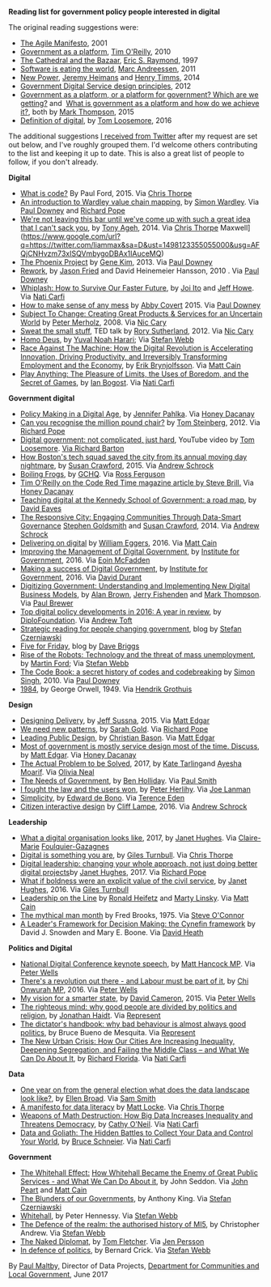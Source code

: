 **Reading list for government policy people interested in digital**

The original reading suggestions were:
* [The Agile Manifesto](https://www.google.com/url?q=https://www.agilealliance.org/agile101/the-agile-manifesto/&sa=D&ust=1498123354921000&usg=AFQjCNHjWEJoIjTYQmAaiZQoCQ1k7lfj6A), 2001
* [Government as a platform](https://www.google.com/url?q=http://chimera.labs.oreilly.com/books/1234000000774/ch02.html&sa=D&ust=1498123354922000&usg=AFQjCNHREsGtiI6GYWS0rfKJ3x27bUEvRg), [Tim O'Reilly](https://www.google.com/url?q=https://twitter.com/timoreilly&sa=D&ust=1498123354923000&usg=AFQjCNF-3oKe7OoHR9Q-mIAVTDyAemZ67g), 2010
* [The Cathedral and the Bazaar](https://www.google.com/url?q=https://en.wikipedia.org/wiki/The_Cathedral_and_the_Bazaar&sa=D&ust=1498123354924000&usg=AFQjCNG19Vm4_1MMHYdsUX5sMA4dAGlsHg), [Eric S. Raymond](https://www.google.com/url?q=https://twitter.com/esrtweet&sa=D&ust=1498123354925000&usg=AFQjCNHTLKfDx5mGw81GN15FSeuo1j5Rkg), 1997
* [Software is eating the world](https://www.google.com/url?q=https://vincentkeunen.files.wordpress.com/2011/12/marc-andreessen-on-why-software-is-eating-the-world.pdf&sa=D&ust=1498123355026000&usg=AFQjCNF7BOi1LZ5i3ZjNbf2yU5waIewJgQ), [Marc Andreessen](https://www.google.com/url?q=https://twitter.com/pmarca&sa=D&ust=1498123355027000&usg=AFQjCNEY3aiXfuDOq-cD5zvfP-mJRwu_RQ), 2011
* [New Power](https://www.google.com/url?q=https://hbr.org/2014/12/understanding-new-power&sa=D&ust=1498123355030000&usg=AFQjCNGPAK58_mGqQbNIxSXpaka1SVNrWw), [Jeremy Heimans](https://www.google.com/url?q=https://twitter.com/jeremyheimans&sa=D&ust=1498123355034000&usg=AFQjCNGLXYwEb9jxo4WNG_moTpoqypnvTg) and [Henry Timms](https://www.google.com/url?q=https://twitter.com/henrytimms&sa=D&ust=1498123355034000&usg=AFQjCNGBLXzbREEDAV5dhiV3eL3nLjlOGw), 2014
* [Government Digital Service design principles](https://www.google.com/url?q=https://www.gov.uk/design-principles&sa=D&ust=1498123355035000&usg=AFQjCNHq6GHjfaYlxWI1Yp_RYpqUaeeAGw), 2012
* [Government as a platform, or a platform for government? Which are we getting?](https://www.google.com/url?q=http://www.computerweekly.com/opinion/Government-as-a-platform-or-a-platform-for-government-Which-are-we-getting&sa=D&ust=1498123355036000&usg=AFQjCNF47-gyE6nU0MOU_ivIPlT3_HmmSg) and  [What is government as a platform and how do we achieve it?](https://www.google.com/url?q=http://www.computerweekly.com/opinion/What-is-government-as-a-platform-and-how-do-we-achieve-it&sa=D&ust=1498123355037000&usg=AFQjCNGIe5Gn70yRFb7qz0lBQJxagwxKiw), both by [Mark Thompson](https://www.google.com/url?q=https://twitter.com/markthompson1&sa=D&ust=1498123355038000&usg=AFQjCNHlsL3DRERMyQGj7RJVSq5E_EOKzQ), 2015
* [Definition of digital](https://www.google.com/url?q=https://twitter.com/tomskitomski/status/729974444794494976&sa=D&ust=1498123355038000&usg=AFQjCNGd8dRtmYZJJudz6GLIbEON5UpSjQ), by [Tom Loosemore](https://www.google.com/url?q=https://twitter.com/tomskitomski&sa=D&ust=1498123355039000&usg=AFQjCNEI1h1OZ05yHCI7JRmslgbXDY-XGQ), 2016

The additional suggestions [I received from Twitter](https://twitter.com/maltbyps/status/877228688009551873) after my request are set out below, and I've roughly grouped them. I'd welcome others contributing to the list and keeping it up to date. This is also a great list of people to follow, if you don't already.

**Digital**

* [What is code?](https://www.google.com/url?q=https://www.bloomberg.com/graphics/2015-paul-ford-what-is-code/&sa=D&ust=1498123355044000&usg=AFQjCNGyi3cUK_O4eqsXqkw39LJyyZMS9g) By Paul Ford, 2015. Via [Chris Thorpe](https://www.google.com/url?q=https://twitter.com/jaggeree&sa=D&ust=1498123355044000&usg=AFQjCNGr56lqGKnsBpXzC4FXPhnLHi0ZWw)
* [An introduction to Wardley value chain mapping](https://www.google.com/url?q=http://blog.gardeviance.org/2015/02/an-introduction-to-wardley-value-chain.html?m%3D1&sa=D&ust=1498123355045000&usg=AFQjCNGoI0eSFyOX9zAOhTtcJogDKggK8Q), by [Simon Wardley](https://www.google.com/url?q=https://twitter.com/swardley&sa=D&ust=1498123355046000&usg=AFQjCNHyKZe_Oba7xj22hbOjpg76IMMyDA). Via [Paul Downey](https://www.google.com/url?q=https://twitter.com/psd&sa=D&ust=1498123355046000&usg=AFQjCNHuv2JtctnmScTXow3KXa-ayARhmg) and [Richard Pope](https://www.google.com/url?q=https://twitter.com/richardjpope&sa=D&ust=1498123355047000&usg=AFQjCNER47VKOhmpxjMcT9rvaNpGwmSfsA)
* [We're not leaving this bar until we've come up with such a great idea that I can't sack you](https://www.google.com/url?q=https://storythings.com/we-re-not-leaving-this-bar-until-we-ve-come-up-with-such-a-great-idea-that-i-can-t-sack-you-b12ddfd53fa8&sa=D&ust=1498123355048000&usg=AFQjCNExfJxOd_Ipg81nA8QXQkp6JQ3Seg), by [Tony Ageh](https://www.google.com/url?q=https://twitter.com/TonyAgeh&sa=D&ust=1498123355048000&usg=AFQjCNHknbOsz0uMhtJvfy4gULfNUY0ldQ), 2014. Via [Chris Thorpe](https://www.google.com/url?q=https://twitter.com/jaggeree&sa=D&ust=1498123355049000&usg=AFQjCNHnBNQo9K8t4Ba7uyUhI-L10V85AQ) Maxwell](https://www.google.com/url?q=https://twitter.com/liammax&sa=D&ust=1498123355055000&usg=AFQjCNHvzm73xISQVmbygoDBAx1IAuceMQ)
* [The Phoenix Project](https://www.google.com/url?q=https://www.amazon.co.uk/Phoenix-Project-DevOps-Helping-Business-ebook/dp/B00AZRBLHO&sa=D&ust=1498123355056000&usg=AFQjCNFKlnpvOzwgmGvSOImcjAdO8HuV7Q) by [Gene Kim](https://www.google.com/url?q=https://twitter.com/RealGeneKim&sa=D&ust=1498123355056000&usg=AFQjCNEeS-iv_B6iwiBIOGQCthUARWaG1Q), 2013. Via [Paul Downey](https://www.google.com/url?q=https://twitter.com/psd&sa=D&ust=1498123355057000&usg=AFQjCNEc0J0L9QqKe9SvdfNGcu2RX9LwTg)
* [Rework](https://www.google.com/url?q=https://37signals.com/rework&sa=D&ust=1498123355057000&usg=AFQjCNEVnaZ0t93NFclpn5jDgjwFn8ki_A), by [Jason Fried](https://www.google.com/url?q=https://twitter.com/jasonfried&sa=D&ust=1498123355058000&usg=AFQjCNES3EDidvlcsM3iFMv9FQZT5Zf8DA) and David Heinemeier Hansson, 2010 . Via [Paul Downey](https://www.google.com/url?q=https://twitter.com/psd&sa=D&ust=1498123355059000&usg=AFQjCNGixutogqrA9e6b9SPYiWttNsiyJA)
* [Whiplash: How to Survive Our Faster Future](https://www.google.com/url?q=https://www.amazon.com/Whiplash-How-Survive-Faster-Future/dp/1455544590&sa=D&ust=1498123355060000&usg=AFQjCNHO263tn4zHL8xxMVMJ2X7sW0MzrQ), by [Joi Ito](https://www.google.com/url?q=https://twitter.com/joi&sa=D&ust=1498123355060000&usg=AFQjCNFl9bdxa-2zY5LDpmjNOl9kktBVJA) and [Jeff Howe](https://www.google.com/url?q=https://twitter.com/crowdsourcing&sa=D&ust=1498123355061000&usg=AFQjCNEK6Eonu5uk5oF9Y4-_z2CoV9ZSGw). Via [Nati Carfi](https://www.google.com/url?q=https://twitter.com/naticarfi&sa=D&ust=1498123355061000&usg=AFQjCNGFcKM7wuGyJ5JdnunPel9BSZXhcA)
* [How to make sense of any mess](https://www.google.com/url?q=http://www.howtomakesenseofanymess.com/&sa=D&ust=1498123355062000&usg=AFQjCNFIq5UGexLYAb7OLGgmtKLhH6pUNQ) by [Abby Covert](https://www.google.com/url?q=https://twitter.com/Abby_the_IA&sa=D&ust=1498123355063000&usg=AFQjCNHs27__KvuPOLbz7vfip5JJUnnovQ) 2015. Via [Paul Downey](https://www.google.com/url?q=https://twitter.com/psd&sa=D&ust=1498123355063000&usg=AFQjCNE1WICnt44zCK38klXkbMraVie8Qw)
* [Subject To Change: Creating Great Products & Services for an Uncertain World](https://www.google.com/url?q=https://www.amazon.co.uk/dp/B0026OR3MQ/ref%3Ddp-kindle-redirect?_encoding%3DUTF8%26btkr%3D1&sa=D&ust=1498123355064000&usg=AFQjCNGRSUtJzG98coX3HdFzZw_NfMvb7g) by [Peter Merholz](https://www.google.com/url?q=https://twitter.com/peterme&sa=D&ust=1498123355065000&usg=AFQjCNEUns_wi_CVJiOusXyCkAVe9Il_Iw), 2008. Via [Nic Cary](https://www.google.com/url?q=https://twitter.com/geektwogeek&sa=D&ust=1498123355065000&usg=AFQjCNFUUR71QYvM0VG2RDSSZ1foKQot7Q)
* [Sweat the small stuff,](https://www.google.com/url?q=https://www.ted.com/talks/rory_sutherland_sweat_the_small_stuff&sa=D&ust=1498123355066000&usg=AFQjCNETYqq3K6qjnNYK8-rFWXRsGlP0Aw) TED talk by [Rory Sutherland](https://www.google.com/url?q=https://twitter.com/rorysutherland&sa=D&ust=1498123355066000&usg=AFQjCNHKzy98WEBLPQow26aJcL7HI8se3w), 2012. Via [Nic Cary](https://www.google.com/url?q=https://twitter.com/geektwogeek&sa=D&ust=1498123355067000&usg=AFQjCNFWYMQUVVMgLXjJj9jexpqELKLyjg)
* [Homo Deus](https://www.google.com/url?q=https://www.amazon.co.uk/dp/B019CGXTP0/ref%3Ddp-kindle-redirect?_encoding%3DUTF8%26btkr%3D1&sa=D&ust=1498123355068000&usg=AFQjCNHIH_NKJVCwQC2EwE80xZCOjgeWpg), by [Yuval Noah Harari](https://www.google.com/url?q=https://twitter.com/harari_yuval&sa=D&ust=1498123355068000&usg=AFQjCNFsnxFVH8mUFWcPCBCtTY6dUbzNhQ); Via [Stefan Webb](https://www.google.com/url?q=https://twitter.com/Stef_W&sa=D&ust=1498123355069000&usg=AFQjCNHe9cgEICV3gqma7tez7YagWcZZJg)
* [Race Against The Machine: How the Digital Revolution is Accelerating Innovation, Driving Productivity, and Irreversibly Transforming Employment and the Economy](https://www.google.com/url?q=https://www.amazon.co.uk/Race-Against-Machine-Accelerating-Productivity-ebook/dp/B005WTR4ZI&sa=D&ust=1498123355070000&usg=AFQjCNF3VMriM48kQILhZqfVG0x9YUmXmw), by [Erik Brynjolfsson](https://www.google.com/url?q=https://twitter.com/erikbryn&sa=D&ust=1498123355070000&usg=AFQjCNF2EXPWXeiEUuI2SqlZNPqrRAJUrQ). Via [Matt Cain](https://www.google.com/url?q=https://twitter.com/mcaino&sa=D&ust=1498123355071000&usg=AFQjCNFJNYSUQfkKf6BavcJb920jKW7nkQ)
* [Play Anything: The Pleasure of Limits, the Uses of Boredom, and the Secret of Games](https://www.google.com/url?q=https://www.amazon.com/Play-Anything-Pleasure-Limits-Boredom/dp/0465051723&sa=D&ust=1498123355072000&usg=AFQjCNE2L6SetJrV3CZHULLt3SblsOB-vg), by [Ian Bogost](https://www.google.com/url?q=https://twitter.com/ibogost&sa=D&ust=1498123355072000&usg=AFQjCNFeLnx_-jF7VhpQyaP8yGlylQxWlw). Via [Nati Carfi](https://www.google.com/url?q=https://twitter.com/naticarfi&sa=D&ust=1498123355073000&usg=AFQjCNF734s8iFnBNG2xT7JpsP7cTyOvUw)

**Government digital**
* [Policy Making in a Digital Age](https://www.google.com/url?q=https://t.co/CjDowtifBU&sa=D&ust=1498123355074000&usg=AFQjCNHZJWWQxw5PEHCK_-WLU_jgrU35-Q), by [Jennifer Pahlka](https://www.google.com/url?q=https://twitter.com/pahlkadot&sa=D&ust=1498123355075000&usg=AFQjCNExLb65tM_3HyNJ_rV7fWo9PlWd0Q). Via [Honey Dacanay](https://www.google.com/url?q=https://twitter.com/honeygolightly&sa=D&ust=1498123355076000&usg=AFQjCNEIKb5aP6KxTtyilGMkWI-fisRHdg)
* [Can you recognise the million pound chair?](https://www.google.com/url?q=https://www.mysociety.org/2012/06/19/can-you-recognize-the-million-pound-chair/&sa=D&ust=1498123355077000&usg=AFQjCNH-UWQD7QOX9PdtK5QkfqW_xgWvlg) by [Tom Steinberg](https://www.google.com/url?q=https://twitter.com/steiny&sa=D&ust=1498123355078000&usg=AFQjCNH9Dwm9lly-V7IY-31JWaUIJPv2EQ), 2012. Via [Richard Pope](https://www.google.com/url?q=https://twitter.com/richardjpope&sa=D&ust=1498123355079000&usg=AFQjCNGauB5TGfBPf3ua0XWnhqnPsnd6oQ)
* [Digital government: not complicated, just hard](https://www.google.com/url?q=https://t.co/yPmHzO4hCX&sa=D&ust=1498123355080000&usg=AFQjCNFZau4P4eXJSvy6Ykbe_oJt6QMIEg), YouTube video by [Tom Loosemore](https://twitter.com/tomskitomski). [Via Richard Barton](https://www.google.com/url?q=https://twitter.com/CIOPortfolio&sa=D&ust=1498123355082000&usg=AFQjCNGmgq3c7uc1Wga86CwbSaERDp3MWw)
* [How Boston's tech squad saved the city from its annual moving day nightmare](https://www.google.com/url?q=https://www.wired.com/2015/12/how-bostons-tech-squad-saved-the-city-from-its-annual-moving-day-nightmare/&sa=D&ust=1498123355083000&usg=AFQjCNHclyukTsG66eX7pVsd3uJUIu-YuQ), by [Susan Crawford](https://www.google.com/url?q=https://twitter.com/scrawford&sa=D&ust=1498123355083000&usg=AFQjCNEkOro_Cc25VuNpaCcTCkgu3GAh8g), 2015. Via [Andrew Schrock](https://www.google.com/url?q=https://twitter.com/aschrock&sa=D&ust=1498123355084000&usg=AFQjCNHK6vGWW9rTUXnrB9dU3YC4n9WlDQ)
* [Boiling Frogs](https://www.google.com/url?q=https://t.co/aT8vTTZDtK&sa=D&ust=1498123355085000&usg=AFQjCNGdqJv4Gk-6YMJ3O_c21NHm9sEO3g), by [GCHQ](https://www.google.com/url?q=https://twitter.com/GCHQ&sa=D&ust=1498123355085000&usg=AFQjCNG_RduIeX5gXX9S5f_lADrMoDmwoA). Via [Ross Ferguson](https://www.google.com/url?q=https://twitter.com/rossferg&sa=D&ust=1498123355086000&usg=AFQjCNEap-3sVX1p3JM72LuwYzRZi-X20g)
* [Tim O'Reilly on the Code Red Time magazine article by Steve Brill.](https://www.google.com/url?q=https://www.linkedin.com/pulse/20140325160616-16553--they-have-no-use-for-someone-who-looks-and-dresses-like-me&sa=D&ust=1498123355087000&usg=AFQjCNH3JnHK7Mfeq0QHJVmskg8KfK_4zQ) Via [Honey Dacanay](https://www.google.com/url?q=https://twitter.com/honeygolightly&sa=D&ust=1498123355088000&usg=AFQjCNGDh9QhhI7-knYz70OX5ELLr3lZYg)
* [Teaching digital at the Kennedy School of Government: a road map](https://www.google.com/url?q=https://medium.com/digitalhks/teaching-digital-at-the-kennedy-school-of-government-a-road-map-5ef3e847c8a8&sa=D&ust=1498123355089000&usg=AFQjCNElr-rMIwg_rTt-IsK9BHFb8U37fQ), by [David Eaves](https://www.google.com/url?q=https://twitter.com/daeaves&sa=D&ust=1498123355090000&usg=AFQjCNFsDZrCOlDIamo-C2soHHwcxBUgrQ)
* [The Responsive City: Engaging Communities Through Data-Smart Governance](https://www.google.com/url?q=http://eu.wiley.com/WileyCDA/WileyTitle/productCd-1118910907.html&sa=D&ust=1498123355091000&usg=AFQjCNFMWlSJYsP3utlHNHEpkkQLzbK6Pw) [Stephen Goldsmith](https://www.google.com/url?q=https://twitter.com/GoldsmithOnGov&sa=D&ust=1498123355091000&usg=AFQjCNG6BpotPIb-DSknOXjcrw7h-hE8ww) and [Susan Crawford](https://www.google.com/url?q=https://twitter.com/scrawford&sa=D&ust=1498123355092000&usg=AFQjCNFFv4H6-vnTDwGpguXgLOvyHaQldA), 2014. Via [Andrew Schrock](https://www.google.com/url?q=https://twitter.com/aschrock&sa=D&ust=1498123355093000&usg=AFQjCNEbSXe3WcOHqEx31dgeTH48eZ_J7Q)
* [Delivering on digital](https://www.google.com/url?q=http://www.deliveringondigital.com/&sa=D&ust=1498123355094000&usg=AFQjCNHozhGGhySQg8OLt1-e4gLtajAOjg) by [William Eggers](https://www.google.com/url?q=https://twitter.com/wdeggers&sa=D&ust=1498123355094000&usg=AFQjCNE0L7LXPlz4EzWNSRZQZ6CvV4InPw), 2016. Via [Matt Cain](https://www.google.com/url?q=https://twitter.com/mcaino&sa=D&ust=1498123355095000&usg=AFQjCNE8MxGGi3FDF7nMTa-9laWX8_a7BQ)
* [Improving the Management of Digital Government,](https://www.google.com/url?q=https://www.instituteforgovernment.org.uk/publications/improving-management-digital-government&sa=D&ust=1498123355095000&usg=AFQjCNGBlAxa4ma31Tmdx5lJuoWyT3XIaw) by [Institute for Government](https://www.google.com/url?q=https://twitter.com/instituteforgov&sa=D&ust=1498123355096000&usg=AFQjCNE23d5ZmViu0UF6HfU69yOwH6FD1w), 2016. Via [Eoin McFadden](https://www.google.com/url?q=https://twitter.com/EoinMcFadden&sa=D&ust=1498123355096000&usg=AFQjCNFB-O7ysYrrwoXZM50qZkc0b-2klQ)
* [Making a success of Digital Government](https://www.google.com/url?q=https://www.instituteforgovernment.org.uk/publications/making-success-digital-government&sa=D&ust=1498123355097000&usg=AFQjCNGVbnJnj_UFL0w8ZALun8IInI0ADg), by [Institute for Government,](https://www.google.com/url?q=https://twitter.com/instituteforgov&sa=D&ust=1498123355098000&usg=AFQjCNF_Rp6Hf_KHva8vXHmM8sBYyfZ7KQ) 2016. Via [David Durant](https://www.google.com/url?q=https://twitter.com/cholten99&sa=D&ust=1498123355098000&usg=AFQjCNHdIjjKCFvlUocodmp_aKlHmQr4bA)
* [Digitizing Government: Understanding and Implementing New Digital Business Models](https://www.google.com/url?q=https://www.amazon.co.uk/d/Books/Digitizing-Government-Understanding-Implementing-Business/1137443626&sa=D&ust=1498123355099000&usg=AFQjCNFpA_uz_z1gFgg2d8PQNflrgfhlng), by [Alan Brown](https://www.google.com/url?q=https://twitter.com/alanwbrown&sa=D&ust=1498123355099000&usg=AFQjCNE7VfFkC9EFpoI6OdLK4JFkiUb9SQ), [Jerry Fishenden](https://www.google.com/url?q=https://twitter.com/ntouk&sa=D&ust=1498123355100000&usg=AFQjCNFH30SwSd0vkMAfhIifqkltofpyaA) and [Mark Thompson](https://www.google.com/url?q=https://twitter.com/markthompson1&sa=D&ust=1498123355100000&usg=AFQjCNEw1dvlFT0ne3UhqIsyNsacA1T5Yg). Via [Paul Brewer](https://www.google.com/url?q=https://twitter.com/pdbrewer&sa=D&ust=1498123355101000&usg=AFQjCNFRHBMR6u7erWtyf-I7pCQQPNJlmQ)
* [Top digital policy developments in 2016: A year in review](https://www.google.com/url?q=https://www.diplomacy.edu/blog/report-top-digital-policy-developments-2016-year-review&sa=D&ust=1498123355102000&usg=AFQjCNH-BKFa8rbQAWX6stUU8xWyFInI7A), by [DiploFoundation](https://www.google.com/url?q=https://twitter.com/DiplomacyEdu&sa=D&ust=1498123355102000&usg=AFQjCNHNfU1VA-JtcpwxQcRCbRxo1QMdUw). Via [Andrew Toft](https://www.google.com/url?q=https://twitter.com/iamtoft&sa=D&ust=1498123355103000&usg=AFQjCNGoBv9FHicL62S9EF0ZnFqjkwZ_WQ)
* [Strategic reading for people changing government](https://www.google.com/url?q=http://strategicreading.uk/&sa=D&ust=1498123355104000&usg=AFQjCNEEocbpE6bVAbDbM6XOIvsjLNiRqQ), blog by [Stefan Czerniawski](https://www.google.com/url?q=https://twitter.com/pubstrat&sa=D&ust=1498123355105000&usg=AFQjCNFrGc9ex3qBuOgs0Ofr9sl7-GdwgQ)
* [Five for Friday](https://www.google.com/url?q=https://da.vebrig.gs/category/links/&sa=D&ust=1498123355105000&usg=AFQjCNEdQr18fPQ_tNSS0eqciwTjC_Q4lQ), blog by [Dave Briggs](https://www.google.com/url?q=https://twitter.com/davebriggs&sa=D&ust=1498123355106000&usg=AFQjCNHlTUOIg21QicUgnuoOI8TnL8D3WQ)
* [Rise of the Robots: Technology and the threat of mass unemployment](https://www.google.com/url?q=https://www.amazon.co.uk/dp/B01DRYIS4K/ref%3Ddp-kindle-redirect?_encoding%3DUTF8%26btkr%3D1&sa=D&ust=1498123355107000&usg=AFQjCNEkxWQGNgPeM8gWNGaF0jyo60CmHA), by [Martin Ford](https://www.google.com/url?q=https://twitter.com/MFordFuture&sa=D&ust=1498123355108000&usg=AFQjCNF1uVgJLnXHCskpk0KtfU-AZgV-Dg); Via [Stefan Webb](https://www.google.com/url?q=https://twitter.com/Stef_W&sa=D&ust=1498123355108000&usg=AFQjCNFgE7gwrG9bYsmsEEEyoVgor0EQhQ)
* [The Code Book: a secret history of codes and codebreaking](https://www.google.com/url?q=https://www.amazon.co.uk/dp/B003VWDOK2/ref%3Ddp-kindle-redirect?_encoding%3DUTF8%26btkr%3D1&sa=D&ust=1498123355109000&usg=AFQjCNFDukbZxEpexd01tBVzmySKLVhh1A) by [Simon Singh](https://www.google.com/url?q=https://twitter.com/SLSingh&sa=D&ust=1498123355109000&usg=AFQjCNHKOpQabhi6MP2lOUxr-cJ3yczkrg), 2010. Via [Paul Downey](https://www.google.com/url?q=https://twitter.com/psd&sa=D&ust=1498123355110000&usg=AFQjCNF7p3swAhTdpvZPtNgM545PxYGUxw)
* [1984](https://www.google.com/url?q=https://t.co/8nQcEYVGxI&sa=D&ust=1498123355110000&usg=AFQjCNED-3qkwnZx1q9Vo8n3FkeLeU8EqQ), by George Orwell, 1949. Via [Hendrik Grothuis](https://www.google.com/url?q=https://twitter.com/HendrikG&sa=D&ust=1498123355111000&usg=AFQjCNFQuhk_aiBEVL3CDQ_iMl8J8OjkAA)

**Design**

* [Designing Delivery](https://www.google.com/url?q=https://www.amazon.co.uk/Designing-Delivery-Rethinking-Digital-Service/dp/1491949880&sa=D&ust=1498123355112000&usg=AFQjCNFCQW18V112cBwRW32SznhFqcgO8g), by [Jeff Sussna](https://www.google.com/url?q=https://twitter.com/jeffsussna&sa=D&ust=1498123355113000&usg=AFQjCNE5tgJKSPJLFRv4Bz5L93m070PXYw), 2015. Via [Matt Edgar](https://www.google.com/url?q=https://twitter.com/mattedgar&sa=D&ust=1498123355114000&usg=AFQjCNGU3zzHOcYcMueOq1PGOQtALpAsNA)
* [We need new patterns](https://www.google.com/url?q=https://projectsbyif.com/ideas/we-need-new-patterns&sa=D&ust=1498123355114000&usg=AFQjCNFM0FN1kDF-vMH5bV124Nihpu-ZVg), by [Sarah Gold](https://www.google.com/url?q=https://twitter.com/sarahtgold&sa=D&ust=1498123355115000&usg=AFQjCNEL8XpjsZPZKwSNnxfWzLg0OfdMiA). Via [Richard Pope](https://www.google.com/url?q=https://twitter.com/richardjpope&sa=D&ust=1498123355115000&usg=AFQjCNE0px8wbRmbNXWhJZfaS3ETTdOnwg)
* [Leading Public Design](https://www.google.com/url?q=https://policypress.co.uk/leading-public-design&sa=D&ust=1498123355116000&usg=AFQjCNF0kgXcf44YsGrXUeS_UN-WBEyBAg), by [Christian Bason](https://www.google.com/url?q=https://twitter.com/christianbason&sa=D&ust=1498123355117000&usg=AFQjCNFwgiRZ5DzRIaPi9S8njYyN17U20Q). Via [Matt Edgar](https://www.google.com/url?q=https://twitter.com/mattedgar&sa=D&ust=1498123355117000&usg=AFQjCNHE8GPkwZrvGMeerXUVP3ArT80wpQ)
* [Most of government is mostly service design most of the time. Discuss](https://www.google.com/url?q=https://blog.mattedgar.com/2015/05/12/most-of-government-is-mostly-service-design-most-of-the-time-discuss/&sa=D&ust=1498123355119000&usg=AFQjCNHgTwsXYbI3aJGIzyzCugv-cjbPfQ), by [Matt Edgar](https://www.google.com/url?q=https://twitter.com/mattedgar&sa=D&ust=1498123355119000&usg=AFQjCNHE067t4DwjUHCMJ2IXjXHA6Vzf8w). Via [Honey Dacanay](https://www.google.com/url?q=https://twitter.com/honeygolightly&sa=D&ust=1498123355120000&usg=AFQjCNHIJ90rhOthVBQnUzVes3sWO9KKFA)
* [The Actual Problem to be Solved](https://www.google.com/url?q=https://t.co/OWsrahvsry&sa=D&ust=1498123355120000&usg=AFQjCNGBYGW6rJSvSF-nSbj2X3mwCq0SvQ), 2017, by [Kate Tarling](https://www.google.com/url?q=https://twitter.com/kateldn&sa=D&ust=1498123355121000&usg=AFQjCNEaKm86GFP26TZEdqtjUZC86aLz6g)and [Ayesha Moarif](https://www.google.com/url?q=https://twitter.com/ayeshamoarif&sa=D&ust=1498123355122000&usg=AFQjCNFxQVvdXEFnGlomdAjv9t8I-nw4ww). Via [Olivia Neal](https://www.google.com/url?q=https://twitter.com/LivNeal&sa=D&ust=1498123355122000&usg=AFQjCNFHtZPa-rhCo7hlxvMkydbej4AMhA)
* [The Needs of Government](https://www.google.com/url?q=https://t.co/eCkUKC244w&sa=D&ust=1498123355123000&usg=AFQjCNEdVZrMy_n1z-ma9MV-Nb337KS7Pw), by [Ben Holliday](https://www.google.com/url?q=https://twitter.com/BenHolliday&sa=D&ust=1498123355124000&usg=AFQjCNHXDZcoF8w7JPWfioepO4ZEzP0xUA). Via [Paul Smith](https://www.google.com/url?q=https://twitter.com/paulmsmith&sa=D&ust=1498123355125000&usg=AFQjCNEknGYURjmO68vjkohQjoq4mBbBIw)
* [I fought the law and the users won](https://www.google.com/url?q=https://gds.blog.gov.uk/2014/06/20/i-fought-the-law-and-the-users-won-delivering-online-voter-registration/&sa=D&ust=1498123355125000&usg=AFQjCNHg5loLtNDo0-QvrR50-wdxFq3QaA), by [Peter Herlihy](https://www.google.com/url?q=https://gds.blog.gov.uk/author/peter-herlihy/&sa=D&ust=1498123355126000&usg=AFQjCNFgMMCHEfENCP0JfoPYkus3V_DHtg). Via [Joe Lanman](https://www.google.com/url?q=https://twitter.com/joelanman&sa=D&ust=1498123355127000&usg=AFQjCNGR68xSTUy7qn38TJ6FBVCnr-oYGg)
* [Simplicity,](https://www.google.com/url?q=https://www.amazon.co.uk/Simplicity-Edward-Bono/dp/0241257484&sa=D&ust=1498123355128000&usg=AFQjCNEqIePjZQ56TcZOojOQafi9W9d26A) by [Edward de Bono](https://www.google.com/url?q=https://twitter.com/Edward_deBono&sa=D&ust=1498123355129000&usg=AFQjCNHInDhNeEXtDQ2N9z9enlryhq80mw). Via [Terence Eden](https://www.google.com/url?q=https://twitter.com/edent&sa=D&ust=1498123355129000&usg=AFQjCNH28xiHaV8ftZSWjIAu5lXHLl65tA)
* [Citizen interactive design](https://www.google.com/url?q=https://www.dropbox.com/s/j3harzawy6o2ic0/Cliff%2520Lampe%2520-%2520Citizen%2520Interaction%2520Design-%2520Teaching%2520HCI%2520Through%2520Service%2520%25282016%2529.pdf?dl%3D0&sa=D&ust=1498123355130000&usg=AFQjCNGBfrivZBszdYrAOaFFlESI1vGElg) by [Cliff Lampe](https://www.google.com/url?q=https://twitter.com/clifflampe&sa=D&ust=1498123355131000&usg=AFQjCNFMwSwSkkRoifN1Y8SvF_81qHgldg), 2016. Via [Andrew Schrock](https://www.google.com/url?q=https://twitter.com/aschrock&sa=D&ust=1498123355132000&usg=AFQjCNFAL8FWCqwcclLvKFOjykOR-NzV9w)

**Leadership**

* [What a digital organisation looks like](https://www.google.com/url?q=https://medium.com/doteveryone/what-a-digital-organisation-looks-like-82426a210ab8&sa=D&ust=1498123355133000&usg=AFQjCNGqXorqgQ70SEL9x9wr0KL_6izzyQ), 2017, by [Janet Hughes](https://www.google.com/url?q=https://twitter.com/JanetHughes&sa=D&ust=1498123355134000&usg=AFQjCNFOu5M3SPPtdBa1EaKNuii1-TZ14g). Via [Claire-Marie](https://www.google.com/url?q=https://twitter.com/_cmfg&sa=D&ust=1498123355134000&usg=AFQjCNFl6DvoV8tz-xaaoMBO729HbbOKiA) [Foulquier-Gazagnes](https://www.google.com/url?q=https://twitter.com/_cmfg&sa=D&ust=1498123355135000&usg=AFQjCNEsnIbDDWL-tLj629duu0ObYzKcAw)
* [Digital is something you are](https://www.google.com/url?q=https://t.co/Ci1Y0yLb12&sa=D&ust=1498123355136000&usg=AFQjCNGMdZ2Q-oG0L0lx2BeEY5a2snY5Eg), by [Giles Turnbull](https://www.google.com/url?q=https://twitter.com/gilest&sa=D&ust=1498123355136000&usg=AFQjCNHOv0ckBEQylKdnMk9tJAo6JCUs6g). Via [Chris Thorpe](https://www.google.com/url?q=https://twitter.com/jaggeree&sa=D&ust=1498123355137000&usg=AFQjCNHIw-C1wxNa2j8McFO7RqPVEmg2pw)
* [Digital leadership: changing your whole approach, not just doing better digital projects](https://www.google.com/url?q=https://doteveryone.org.uk/blog/2017/02/being-an-effective-leader-in-a-digital-age-is-abou/%23sthash.dQA3ytCY.dpuf&sa=D&ust=1498123355138000&usg=AFQjCNETWeCkQdiDcwPLDgt-ftUFzvkXdg)by [Janet Hughes](https://www.google.com/url?q=https://twitter.com/JanetHughes&sa=D&ust=1498123355139000&usg=AFQjCNFT4jUJAUewGI-ocUfgTMKcS7hx3w), 2017. Via [Richard Pope](https://www.google.com/url?q=https://twitter.com/richardjpope&sa=D&ust=1498123355140000&usg=AFQjCNF15G2ooDpjvCMH6Yz2s8hR1mbuVQ)
* [What if boldness were an explicit value of the civil service](https://www.google.com/url?q=https://medium.com/public-innovators-network/what-if-boldness-were-an-explicit-value-of-the-civil-service-3df6a3d2d008&sa=D&ust=1498123355141000&usg=AFQjCNF7FJD0lfc9MKCLXOIIT0fCEEIsIw), by [Janet Hughes](https://www.google.com/url?q=https://twitter.com/JanetHughes&sa=D&ust=1498123355142000&usg=AFQjCNGj6eOoxnXQY2vykTb9kC8u7_gDyw), 2016. Via [Giles Turnbull](https://www.google.com/url?q=https://twitter.com/gilest&sa=D&ust=1498123355143000&usg=AFQjCNEol46pZ9LOQkpkdwr0f9sgTmOl4Q)
* [Leadership on the Line](https://www.google.com/url?q=http://hbswk.hbs.edu/archive/2952.html&sa=D&ust=1498123355144000&usg=AFQjCNHpRhenDZXtCjNfu9eqBvkkNKm7JQ) by [Ronald Heifetz](https://www.google.com/url?q=https://twitter.com/RonHeifetz&sa=D&ust=1498123355144000&usg=AFQjCNHjvlldopQ5tgMjD0tjYho6-cZe1g) and [Marty Linsky](https://www.google.com/url?q=https://twitter.com/martylinsky&sa=D&ust=1498123355145000&usg=AFQjCNH76TJXegZ2cFJ58_2E7UybyH2TDQ). Via [Matt Cain](https://www.google.com/url?q=https://twitter.com/mcaino&sa=D&ust=1498123355146000&usg=AFQjCNEVOf8E0UCijNq53RRnI0zqwkIx0A)
* [The mythical man month](https://www.google.com/url?q=https://en.wikipedia.org/wiki/The_Mythical_Man-Month&sa=D&ust=1498123355147000&usg=AFQjCNEyB2mYjTBNmqsGy4AvEMINZQlsHQ) by Fred Brooks, 1975. Via [Steve O'Connor](https://www.google.com/url?q=https://twitter.com/OOconnors&sa=D&ust=1498123355148000&usg=AFQjCNERJnAGiayH8LImKbfQiepfaouqHQ)
* [A Leader's Framework for Decision Making: the Cynefin framework](https://hbr.org/2007/11/a-leaders-framework-for-decision-making) by David J. Snowden and Mary E. Boone. Via [David Heath](https://twitter.com/dgheath21)

**Politics and Digital**

* [National Digital Conference keynote speech](https://www.google.com/url?q=https://www.gov.uk/government/speeches/national-digital-conference-2015-keynote-speech&sa=D&ust=1498123355150000&usg=AFQjCNEkHX1byEl0kCZiqeTLx79aU6KQ4w), by [Matt Hancock MP](https://www.google.com/url?q=https://twitter.com/MattHancock&sa=D&ust=1498123355151000&usg=AFQjCNFp55ktnefy4tapPNMQksJQ8KtFIg). Via [Peter Wells](https://www.google.com/url?q=https://twitter.com/peterkwells&sa=D&ust=1498123355151000&usg=AFQjCNEsPRaOS-QWbHeTM6oi08t4TSbyyg)
* [There's a revolution out there - and Labour must be part of it](https://www.google.com/url?q=http://www.newstatesman.com/politics/staggers/2016/06/theres-revolution-out-there-and-labour-must-be-part-it&sa=D&ust=1498123355152000&usg=AFQjCNHIAOPwa5OxVUEpcuXET2aeDueywA), by [Chi Onwurah MP](https://www.google.com/url?q=https://twitter.com/ChiOnwurah&sa=D&ust=1498123355153000&usg=AFQjCNESBg216TZ3EBhUaCGiikY2B8TB4A), 2016. Via [Peter Wells](https://twitter.com/peterkwells)
* [My vision for a smarter state](https://www.google.com/url?q=https://www.gov.uk/government/speeches/prime-minister-my-vision-for-a-smarter-state&sa=D&ust=1498123355155000&usg=AFQjCNHdrqGIOn0Yq1p9yYXBbrydstD2Iw), by [David Cameron](https://www.google.com/url?q=https://twitter.com/David_Cameron&sa=D&ust=1498123355155000&usg=AFQjCNExorstmQv24FGQCHkWnXYPMpTQRA), 2015. Via [Peter Wells](https://www.google.com/url?q=https://twitter.com/peterkwells&sa=D&ust=1498123355156000&usg=AFQjCNHfEMf7FODF2NRWX08Vj7FlZ1OOfg)
* [The righteous mind: why good people are divided by politics and religion](https://www.google.com/url?q=https://www.amazon.co.uk/dp/B0076O2VMI/ref%3Ddp-kindle-redirect?_encoding%3DUTF8%26btkr%3D1&sa=D&ust=1498123355156000&usg=AFQjCNF01J7jxwA5d9fa6UgxIwLiOvKcIA), by [Jonathan Haidt](https://www.google.com/url?q=https://twitter.com/JonHaidt&sa=D&ust=1498123355157000&usg=AFQjCNHqqrQUtqiTZ8tUz-d-ljHC8gAD9Q). Via [Represent](https://www.google.com/url?q=https://twitter.com/RepresentLive&sa=D&ust=1498123355157000&usg=AFQjCNFN5BL2tC9dVFjLF9SJimseRS17tA)
* [The dictator's handbook: why bad behaviour is almost always good politics](https://www.google.com/url?q=https://www.amazon.co.uk/dp/B06XBY3XJV/ref%3Ddp-kindle-redirect?_encoding%3DUTF8%26btkr%3D1&sa=D&ust=1498123355158000&usg=AFQjCNGovKggkqLvP7La9C_zEtbiq8YsEQ), by Bruce Bueno de Mesquita. Via [Represent](https://www.google.com/url?q=https://twitter.com/RepresentLive&sa=D&ust=1498123355159000&usg=AFQjCNGX2DyGyzvIi1dOYf3HYy4qtn0TLA)
* [The New Urban Crisis: How Our Cities Are Increasing Inequality, Deepening Segregation, and Failing the Middle Class – and What We Can Do About It](https://www.google.com/url?q=https://www.amazon.com/New-Urban-Crisis-Segregation-Class/dp/0465079741/ref%3Dsr_1_1?ie%3DUTF8%26qid%3D1494855529%26sr%3D8-1%26keywords%3DThe%2BNew%2BUrban%2BCrisis%253A%2BHow%2BOur%2BCities%2BAre%2BIncreasing%2BInequality%252C%2BDeepening%2BSegregation%252C%2Band%2BFailing%2Bthe%2BMiddle%2BClass--and%2BWhat%2BWe%2BCan%2BDo%2BAbout%2BIt&sa=D&ust=1498123355160000&usg=AFQjCNHggWPFajXjiQQtOqQBOMp-X32oaw), by [Richard Florida](https://www.google.com/url?q=https://twitter.com/Richard_Florida&sa=D&ust=1498123355160000&usg=AFQjCNFJciDvfhOgllVEmrqdJB4irBUQrg). Via [Nati Carfi](https://www.google.com/url?q=https://twitter.com/naticarfi&sa=D&ust=1498123355161000&usg=AFQjCNEWdFJjHYYT2VkFO3gJrJqlRRy0sg)

**Data**

* [One year on from the general election what does the data landscape look like?](https://www.google.com/url?q=https://t.co/Ky6WuTyb4A&sa=D&ust=1498123355162000&usg=AFQjCNG0FqkWIqVy3BNhwTG8DdL6i1yLfA), by [Ellen Broad](https://www.google.com/url?q=https://twitter.com/ellenbroad&sa=D&ust=1498123355163000&usg=AFQjCNHLx06bv9PIivb89tbYa8j0Bq926A). Via [Sam Smith](https://www.google.com/url?q=https://twitter.com/smithsam&sa=D&ust=1498123355163000&usg=AFQjCNE1SXXVyRdW8Gbjcg2q9deqxfUPng)
* [A manifesto for data literacy](https://www.google.com/url?q=https://t.co/ShizPFVrFk&sa=D&ust=1498123355164000&usg=AFQjCNEuJ78EjZweagIaa0rBBE8jJx1FfA) by [Matt Locke](https://www.google.com/url?q=https://twitter.com/matlock&sa=D&ust=1498123355165000&usg=AFQjCNG5sy5ahaJH_7_f5boPIbzBZQEZiw). Via [Chris Thorpe](https://www.google.com/url?q=https://twitter.com/jaggeree&sa=D&ust=1498123355166000&usg=AFQjCNHU7QIzPEdwWO2PULrbvi9NlIN9tw)
* [Weapons of Math Destruction: How Big Data Increases Inequality and Threatens Democracy](https://www.google.com/url?q=http://www.amazon.com/Weapons-Math-Destruction-Increases-Inequality/dp/0553418815/ref%3Das_li_bk_tl/?tag%3Dfastcomp08-20%26linkId%3D1b4b27aed6d9b945e3b43f2c9347a24d%26linkCode%3Dktl&sa=D&ust=1498123355167000&usg=AFQjCNFpP0bHgvuD8yaFGTTN92lgPhkvMg), by [Cathy O'Neil](https://www.google.com/url?q=https://twitter.com/mathbabedotorg&sa=D&ust=1498123355168000&usg=AFQjCNH_CuMTsuyOzcPneByADoirJNeHfQ). Via [Nati Carfi](https://www.google.com/url?q=https://twitter.com/naticarfi&sa=D&ust=1498123355169000&usg=AFQjCNEeQAVCG0uzAf9vEx7kcqIbgtYDTg)
* [Data and Goliath: The Hidden Battles to Collect Your Data and Control Your World](https://www.google.com/url?q=https://www.amazon.com/Data-Goliath-Battles-Collect-Control/dp/039335217X&sa=D&ust=1498123355170000&usg=AFQjCNEybZ5hvqclTk9HL68eB6NYSVOPWQ), by [Bruce Schneier](https://www.google.com/url?q=https://twitter.com/schneierblog&sa=D&ust=1498123355171000&usg=AFQjCNFNjxt93_MWh3hn3aqNihezmupTzw). Via [Nati Carfi](https://www.google.com/url?q=https://twitter.com/naticarfi&sa=D&ust=1498123355171000&usg=AFQjCNEHVmFGD7Sgqsmao55vI0mRoqCLsw)

**Government**

* [The Whitehall Effect:](https://www.google.com/url?q=https://www.amazon.co.uk/d/cka/Whitehall-Effect-Became-Enemy-Great-Public-Services/1909470457&sa=D&ust=1498123355174000&usg=AFQjCNEfkR-m6v3r4tUAed5mBo1XSqmVAA) [How Whitehall Became the Enemy of Great Public Services - and What We Can Do About it](https://www.google.com/url?q=https://www.amazon.co.uk/d/cka/Whitehall-Effect-Became-Enemy-Great-Public-Services/1909470457&sa=D&ust=1498123355174000&usg=AFQjCNEfkR-m6v3r4tUAed5mBo1XSqmVAA), by John Seddon. Via [John Peart](https://www.google.com/url?q=https://twitter.com/johnpeart&sa=D&ust=1498123355175000&usg=AFQjCNGfq7q5tlfMbqIBUIgoBURvlR1rgQ) and [Matt Cain](https://www.google.com/url?q=https://twitter.com/mcaino&sa=D&ust=1498123355176000&usg=AFQjCNEizcMDX98kSiKAAi1MJO9sNkApXA)
* [The Blunders of our Governments](https://www.google.com/url?q=https://www.amazon.co.uk/dp/B00MY8S5MQ/ref%3Ddp-kindle-redirect?_encoding%3DUTF8%26btkr%3D1&sa=D&ust=1498123355177000&usg=AFQjCNGjscPtYIBSOAce9alsU3mhCQVZYQ), by Anthony King. Via [Stefan Czerniawski](https://www.google.com/url?q=https://twitter.com/pubstrat&sa=D&ust=1498123355178000&usg=AFQjCNGFzxiS7Hct_FKdx20QGVwpWYBAPQ)
* [Whitehall](https://www.google.com/url?q=https://www.amazon.co.uk/d/Books/Whitehall-Peter-Hennessy/0712667555&sa=D&ust=1498123355179000&usg=AFQjCNE2vM7wtD4msQEejCOrTJlDnXCz8Q), by Peter Hennessy. Via [Stefan Webb](https://www.google.com/url?q=https://twitter.com/Stef_W&sa=D&ust=1498123355180000&usg=AFQjCNGqT4fDt7p1D0L220dvxbj4fHvq3g)
* [The Defence of the realm: the authorised history of MI5](https://www.google.com/url?q=https://www.amazon.co.uk/dp/B007IO1WQC/ref%3Ddp-kindle-redirect?_encoding%3DUTF8%26btkr%3D1&sa=D&ust=1498123355181000&usg=AFQjCNF4y6dO9b8Q_dyf-543HTBoQlYOkg), by Christopher Andrew. Via [Stefan Webb](https://www.google.com/url?q=https://twitter.com/Stef_W&sa=D&ust=1498123355181000&usg=AFQjCNFMR1FgotJ10OsW__akTAHF-oD-wA)
* [The Naked Diplomat](https://www.google.com/url?q=https://www.amazon.co.uk/dp/B013L2LPVG/ref%3Ddp-kindle-redirect?_encoding%3DUTF8%26btkr%3D1&sa=D&ust=1498123355182000&usg=AFQjCNHvCu88p-I5AcElg6AiQcKa1Pr9xA), by [Tom Fletcher](https://www.google.com/url?q=https://twitter.com/TFletcher&sa=D&ust=1498123355183000&usg=AFQjCNEh1ZHcsdtM3gtCKewmA3NSo8ywGQ). Via [Jen Persson](https://www.google.com/url?q=https://twitter.com/TheABB&sa=D&ust=1498123355184000&usg=AFQjCNEo501827GwJwLIJwN13A2uDNANhw)
* [In defence of politics](https://www.google.com/url?q=https://www.amazon.co.uk/Defence-Politics-Continuum-Impacts/dp/0826487513&sa=D&ust=1498123355185000&usg=AFQjCNEchdCUrZR1ep4PkmYmePbs9gh95A), by Bernard Crick. Via [Stefan Webb](https://www.google.com/url?q=https://twitter.com/Stef_W&sa=D&ust=1498123355185000&usg=AFQjCNFcq08KMVyW64Xu0LYZFHpMaz4hDg)

By [Paul Maltby,](https://www.google.com/url?q=https://twitter.com/maltbyps&sa=D&ust=1498123355186000&usg=AFQjCNH4VMD4-1vVwSyQDeEg4QYt-WmdKg) Director of Data Projects, [Department for Communities and Local Government](https://www.google.com/url?q=https://twitter.com/CommunitiesUK&sa=D&ust=1498123355187000&usg=AFQjCNEi19MRCWCGFAUo7itN8sQplQaeKQ), June 2017
